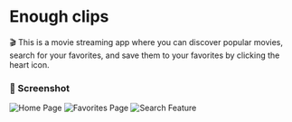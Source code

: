 # Enough clips

🎬 This is a movie streaming app where you can discover popular movies, search for your favorites, and save them to your favorites by clicking the heart icon. 

### 📸 Screenshot

![Home Page](https://github.com/vanrajsinh650/React-Movie-App/blob/main/docs/images/1_screenshot.png?raw=true)
![Favorites Page](https://github.com/vanrajsinh650/React-Movie-App/blob/main/docs/images/2_screenshot.png?raw=true)
![Search Feature](https://github.com/vanrajsinh650/React-Movie-App/blob/main/docs/images/3_screenshot.png?raw=true)


